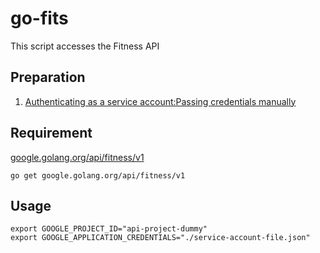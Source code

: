 # go-fits
This script accesses the Fitness API

## Preparation
1. [Authenticating as a service account:Passing credentials manually](https://cloud.google.com/docs/authentication/production#cloud-console)

## Requirement
[google.golang.org/api/fitness/v1](https://pkg.go.dev/google.golang.org/api@v0.65.0/fitness/v1)
```
go get google.golang.org/api/fitness/v1
```

## Usage
```
export GOOGLE_PROJECT_ID="api-project-dummy"
export GOOGLE_APPLICATION_CREDENTIALS="./service-account-file.json"
```